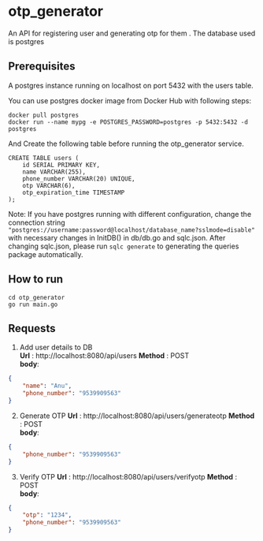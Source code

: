 # otp_generator

An API for registering user and generating otp for them . The database used is postgres

## Prerequisites
A postgres instance running on localhost on port 5432 with the users table.

You can use postgres docker image from Docker Hub with following steps: 
```
docker pull postgres
docker run --name mypg -e POSTGRES_PASSWORD=postgres -p 5432:5432 -d postgres
```
And Create the following table before running the otp_generator service.
```
CREATE TABLE users (
    id SERIAL PRIMARY KEY,
    name VARCHAR(255),
    phone_number VARCHAR(20) UNIQUE,
    otp VARCHAR(6),
    otp_expiration_time TIMESTAMP
);
```
Note: 
If you have postgres running with different configuration, change the connection string 
`"postgres://username:password@localhost/database_name?sslmode=disable" `
with necessary changes in InitDB() in db/db.go and sqlc.json. After changing sqlc.json, 
please run `sqlc generate` to generating the queries package automatically.


## How to run 

```
cd otp_generator
go run main.go
```

## Requests

1. Add user details to DB <br>
**Url** : http://localhost:8080/api/users
**Method** : POST
<br> **body**: 
```json
{
	"name": "Anu",
	"phone_number": "9539909563"
}
```
2. Generate OTP
**Url** : http://localhost:8080/api/users/generateotp
**Method** : POST
<br> **body**: 
```json
{
	"phone_number": "9539909563"
}
```

3. Verify OTP
**Url** : http://localhost:8080/api/users/verifyotp
**Method** : POST
<br> **body**: 
```json
{
	"otp": "1234",
	"phone_number": "9539909563"
}
```
